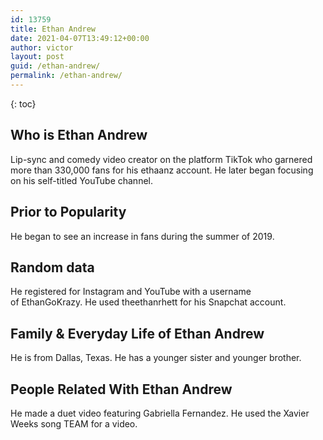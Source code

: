 ```yaml
---
id: 13759
title: Ethan Andrew
date: 2021-04-07T13:49:12+00:00
author: victor
layout: post
guid: /ethan-andrew/
permalink: /ethan-andrew/
---
```



{: toc}


## Who is Ethan Andrew



Lip-sync and comedy video creator on the platform TikTok who garnered more than 330,000 fans for his ethaanz account. He later began focusing on his self-titled YouTube channel.

                
                
                
## Prior to Popularity



He began to see an increase in fans during the summer of 2019.

                
                
                
## Random data



He registered for Instagram and YouTube with a username of EthanGoKrazy. He used theethanrhett for his Snapchat account.

                
                
                
## Family & Everyday Life of Ethan Andrew



He is from Dallas, Texas. He has a younger sister and younger brother.

                
                
                
## People Related With Ethan Andrew



He made a duet video featuring Gabriella Fernandez. He used the Xavier Weeks song TEAM for a video.

                
              
            
          
          
          